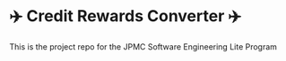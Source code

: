 # :airplane: Credit Rewards Converter :airplane:
This is the project repo for the JPMC Software Engineering Lite Program
